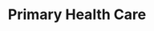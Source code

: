 ---
layout: more
permalink: "/modules/introduction/intro/"
title: Primary Health Care
id: intro

sections:
  - section:

    - part: full
      title: What is it?
      text: The Primary Health Care approach means being attentive to and addressing the many factors in the social, economic, and physical environments that affect health. It places citizens and patients on an equal footing with health professionals in respect to decision making about health issues through five principles.

    - part: full
      title: Take Action
      quiz-matching-equal:
        - category: [Accessibility, modules/intro/more-on-topic/intro/1.jpg] 
        - category: [Public Participation, modules/intro/more-on-topic/intro/2.jpg] 
        - category: [Health Promotion, modules/intro/more-on-topic/intro/3.jpg] 
        - category: [Appropriate Technology, modules/intro/more-on-topic/intro/4.jpg] 
        - category: [Intersectoral Cooperation, modules/intro/more-on-topic/intro/5.jpg] 

        - Accessibility: Supply of essential health responsibility to all people with no unreasonable geographic or financial barriers
        - Public Participation: Right and responsibility to be active partners in making decisions about one’s health care and the health
        - Health Promotion: Process of enabling people to increase control over and improve their health
        - Appropriate Technology: Methods of care, service delivery, procedures and equipment that are socially acceptable and affordable
        - Intersectoral Cooperation: Commitment from all sectors (government, community and health) for meaningful action on health determinents 

  - section:
    - part: half
      title: Primary Care
      text: VCH operates primary care clinics whereby people who meet the mandate can access services; primary care clinics use a PHC approach.
    - part: half
      image: modules/intro/more-on-topic/intro/PrimaryCare.jpg

  - section:
    - part: half
      title: Determinants of Health
      text: "According to the Public Health Agency of Canada, there are key determinants of health that affect the health of the  clients we care for. They are:"
      bullets:
        - Assessment and monitoring
        - Assessment and monitoring
        - Managing emergencies
        - Teaching client to prevent/manage acute exacerbation
        - MRP care conferencing
        - Medication management
        - Assessment and monitoring
        - Assessment and monitoring
        - Managing emergencies
        - Teaching client to prevent/manage acute exacerbation
        - MRP care conferencing
        - Medication management

    - part: half
      title: Take Action
      text: "Watch the videos and reflect on the following questions:"
      bullets:
        - 'Which determinants of health are evident in these videos?'
        - 'How do you see the determinants of health impacting the clients you will care for in the community?'
      youtube: https://www.youtube.com/embed/zI2W32yNg8
      youtube-2: https://www.youtube.com/embed/zI2W32yNg8
      

  - section:
    - part: full
      title: Care Management
      text: Part of partnering in the client’s journey is accepting their wishes for future health care when they are no longer able to communicate for themselves. 
    - part: spacer
    - part: half
      text: Before we walk along side our clients, we have to understand where they are coming from.
      title: Take Action
      text-2: "1. Please watch the introduction to: Hope that Helps: Trauma Informed Care"
      youtube: https://www.youtube.com/embed/zI2W32yNg8
    - part: half
      text: It is important to walk along side our clients on their journey to optimize their health.
      title: Take Action
      text-2: "2. Review the following video and write down how you can support clients to transition from one point of care to another."
      youtube: https://www.youtube.com/embed/zI2W32yNg8

  - section:
---